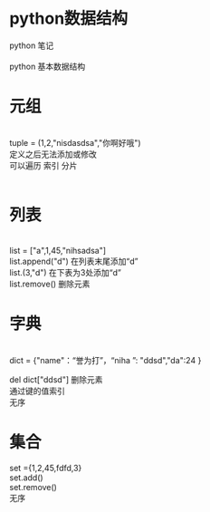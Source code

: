 # python数据结构
python 笔记</br>
</br>
python 基本数据结构</br>
<h1>元组 </h1></br>
tuple = (1,2,"nisdasdsa","你啊好哦") </br>
定义之后无法添加或修改 </br>
可以遍历 索引 分片
</br></br>
<h1>列表 </h1></br>
list = ["a",1,45,"nihsadsa"]</br>
list.append("d") 在列表末尾添加“d” </br> list.(3,"d") 在下表为3处添加“d”</br>
list.remove() 删除元素</br>


<h1>字典</h1></br>
dict = {"name"：“誉为打”，“niha ”: "ddsd","da":24 }</br>

del dict["ddsd"] 删除元素 </br>
通过键的值索引</br>
 无序</br>

<h1>集合</h1>
set ={1,2,45,fdfd,3}</br>
set.add()</br>
set.remove()</br>
无序 
